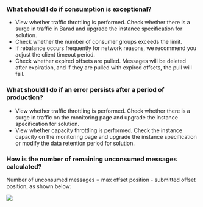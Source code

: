 ### What should I do if consumption is exceptional?
- View whether traffic throttling is performed. Check whether there is a surge in traffic in Barad and upgrade the instance specification for solution.
- Check whether the number of consumer groups exceeds the limit.
- If rebalance occurs frequently for network reasons, we recommend you adjust the client timeout period.
- Check whether expired offsets are pulled. Messages will be deleted after expiration, and if they are pulled with expired offsets, the pull will fail.

### What should I do if an error persists after a period of production?
- View whether traffic throttling is performed. Check whether there is a surge in traffic on the monitoring page and upgrade the instance specification for solution.
- View whether capacity throttling is performed. Check the instance capacity on the monitoring page and upgrade the instance specification or modify the data retention period for solution.


### How is the number of remaining unconsumed messages calculated?

Number of unconsumed messages = max offset position - submitted offset position, as shown below:

![](https://main.qcloudimg.com/raw/05c88d97f36784e5f83c08b24e229265.png)
